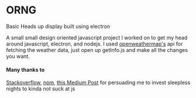 # ORNG
Basic Heads up display built using electron

A small small design oriented javascript project I worked on to get my head around javascript, electron, and nodejs.
I used [openweathermap's](https://openweathermap.org/api) api for fetching the weather data, just open up getInfo.js
and make all the changes you want.

#### Many thanks to
[Stackoverflow](https://stackoverflow.com/), [npm](https://www.npmjs.com/), [this Medium Post](https://medium.com/coderbyte/a-guide-to-becoming-a-full-stack-developer-in-2017-5c3c08a1600c) 
for persuading me to invest sleepless nights to kinda not suck at js

